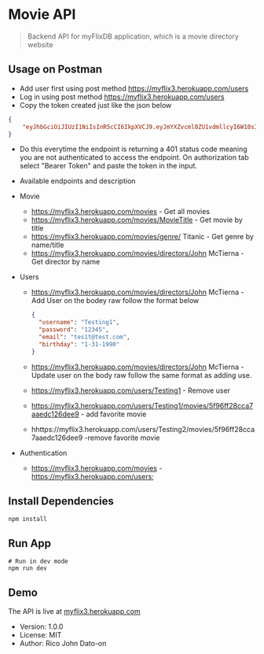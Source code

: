 # Movie API

> Backend API for myFlixDB application, which is a movie directory website

## Usage on Postman

- Add user first using post method https://myflix3.herokuapp.com/users
- Log in using post method https://myflix3.herokuapp.com/users
- Copy the token created just like the json below

```json
{
    "eyJhbGciOiJIUzI1NiIsInR5cCI6IkpXVCJ9.eyJmYXZvcml0ZU1vdmllcyI6W10sIl9pZCI6IjVmOWM2Y2QyYTE2ZWM1MDAxNzRiOWNjOCIsInVzZXJuYW1lIjoiVGVzdGluZzIiLCJwYXNzd29yZCI6IiQyYiQxMCRLSmtwMmc5dWtHQnRWVWtpR1VSOUt1N0NzSGVxQ205TGdYeG9lY3gwbklRQ2JXOGNRMWIweSIsImVtYWlsIjoidGVzMXRAdGVzdC5jb20iLCJiaXJ0aGRheSI6IjE5OTAtMDEtMzFUMDA6MDA6MDAuMDAwWiIsIl9fdiI6MCwiaWF0IjoxNjA0MDk2MjE1LCJleHAiOjE2MDQ3MDEwMTUsInN1YiI6IlRlc3RpbmcyIn0.FmCbkdYmVm59gvtOpvtyvu68FvJiscIBRT4pyMl8r2k"
}
```

- Do this everytime the endpoint is returning a 401 status code meaning you are not authenticated to access the endpoint. On authorization tab select "Bearer Token" and paste the token in the input.
- Available endpoints and description
- Movie
  - https://myflix3.herokuapp.com/movies - Get all movies
  - https://myflix3.herokuapp.com/movies/MovieTitle - Get movie by title
  - https://myflix3.herokuapp.com/movies/genre/ Titanic - Get genre by name/title
  - https://myflix3.herokuapp.com/movies/directors/John McTierna - Get director by name
- Users

  - https://myflix3.herokuapp.com/movies/directors/John McTierna - Add User on the bodey raw follow the format below

    ```json
    {
      "username": "Testing1",
      "password": "12345",
      "email": "tes1t@test.com",
      "birthday": "1-31-1990"
    }
    ```

  - https://myflix3.herokuapp.com/movies/directors/John McTierna - Update user on the body raw follow the same format as adding use.
  - https://myflix3.herokuapp.com/users/Testing1 - Remove user
  - https://myflix3.herokuapp.com/users/Testing1/movies/5f96ff28cca7aaedc126dee9 - add favorite movie
  - hhttps://myflix3.herokuapp.com/users/Testing2/movies/5f96ff28cca7aaedc126dee9 -remove favorite movie

- Authentication
  - https://myflix3.herokuapp.com/movies - https://myflix3.herokuapp.com/users;

## Install Dependencies

```
npm install
```

## Run App

```
# Run in dev mode
npm run dev

```

## Demo

The API is live at [myflix3.herokuapp.com](https://myflix3.herokuapp.com/)

- Version: 1.0.0
- License: MIT
- Author: Rico John Dato-on
